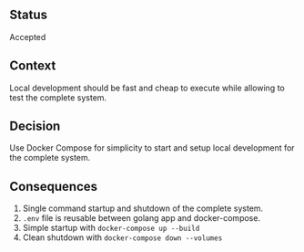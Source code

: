 ## Status
Accepted

## Context
Local development should be fast and cheap to execute while allowing to test the complete system.

## Decision
Use Docker Compose for simplicity to start and setup local development for the complete system.

## Consequences

1. Single command startup and shutdown of the complete system.
2. `.env` file is reusable between golang app and docker-compose.
3. Simple startup with `docker-compose up --build`
4. Clean shutdown with `docker-compose down --volumes`


